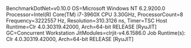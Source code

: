 
BenchmarkDotNet=v0.10.0
OS=Microsoft Windows NT 6.2.9200.0
Processor=Intel(R) Core(TM) i7-3960X CPU 3.30GHz, ProcessorCount=8
Frequency=3222557 Hz, Resolution=310.3126 ns, Timer=TSC
Host Runtime=Clr 4.0.30319.42000, Arch=64-bit RELEASE [RyuJIT]
GC=Concurrent Workstation
JitModules=clrjit-v4.6.1586.0
Job Runtime(s):
	Clr 4.0.30319.42000, Arch=64-bit RELEASE [RyuJIT]








